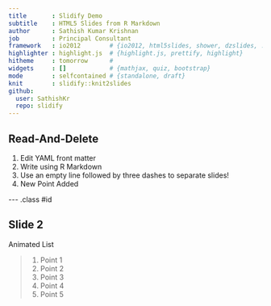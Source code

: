 ```yaml
---
title       : Slidify Demo
subtitle    : HTML5 Slides from R Markdown
author      : Sathish Kumar Krishnan
job         : Principal Consultant
framework   : io2012        # {io2012, html5slides, shower, dzslides, ...}
highlighter : highlight.js  # {highlight.js, prettify, highlight}
hitheme     : tomorrow      # 
widgets     : []            # {mathjax, quiz, bootstrap}
mode        : selfcontained # {standalone, draft}
knit        : slidify::knit2slides
github:
  user: SathishKr
  repo: slidify
---
```


## Read-And-Delete

1. Edit YAML front matter
2. Write using R Markdown
3. Use an empty line followed by three dashes to separate slides!
4. New Point Added

--- .class #id 

## Slide 2

Animated List

> 1. Point 1
> 2. Point 2
> 3. Point 3
> 4. Point 4
> 5. Point 5
